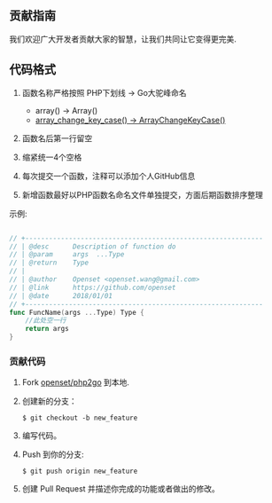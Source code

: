## 贡献指南

我们欢迎广大开发者贡献大家的智慧，让我们共同让它变得更完美.

## 代码格式

  1. 函数名称严格按照 PHP下划线 -> Go大驼峰命名
     - array() -> Array()
     - [array_change_key_case() -> ArrayChangeKeyCase()](https://github.com/openset/php2go/blob/master/php/array_change_key_case.go)

  2. 函数名后第一行留空
  3. 缩紧统一4个空格
  4. 每次提交一个函数，注释可以添加个人GitHub信息
  5. 新增函数最好以PHP函数名命名文件单独提交，方面后期函数排序整理

示例:

```go

// +------------------------------------------------------------
// | @desc      Description of function do
// | @param     args  ...Type
// | @return    Type
// |
// | @author    Openset <openset.wang@gmail.com>
// | @link      https://github.com/openset
// | @date      2018/01/01
// +------------------------------------------------------------
func FuncName(args ...Type) Type {
    //此处空一行
	return args
}

```

### 贡献代码

1. Fork [openset/php2go](https://github.com/openset/php2go) 到本地.
2. 创建新的分支：

    ```shell
    $ git checkout -b new_feature
    ```

3. 编写代码。
4. Push 到你的分支:

    ```shell
    $ git push origin new_feature
    ```

5. 创建 Pull Request 并描述你完成的功能或者做出的修改。

